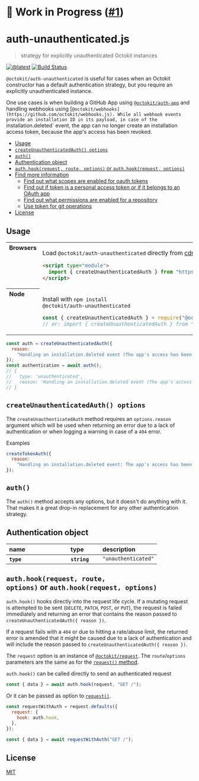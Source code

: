 # 🚧 Work in Progress ([#1](https://github.com/octokit/auth-unauthenticated.js/pull/1))

# auth-unauthenticated.js

> strategy for explicitly unauthenticated Octokit instances

[![@latest](https://img.shields.io/npm/v/@octokit/auth-unauthenticated.svg)](https://www.npmjs.com/package/@octokit/auth-unauthenticated)
[![Build Status](https://github.com/octokit/auth-unauthenticated.js/workflows/Test/badge.svg)](https://github.com/octokit/auth-unauthenticated.js/actions?query=workflow%3ATest)

`@octokit/auth-unauthenticated` is useful for cases when an Octokit constructor has a default authentication strategy, but you require an explicitly unauthenticated instance.

One use cases is when building a GitHub App using [`@octokit/auth-app`](https://github.com/octokit/auth-app.js) and handling webhooks using [`@octokit/webhooks](https://github.com/octokit/webhooks.js). While all webhook events provide an installation ID in its payload, in case of the `installation.deleted` event, the app can no longer create an installation access token, because the app's access has been revoked.

<!-- toc -->

- [Usage](#usage)
- [`createUnauthenticatedAuth() options`](#createtokenauthtoken-options)
- [`auth()`](#auth)
- [Authentication object](#authentication-object)
- [`auth.hook(request, route, options)` or `auth.hook(request, options)`](#authhookrequest-route-options-or-authhookrequest-options)
- [Find more information](#find-more-information)
  - [Find out what scopes are enabled for oauth tokens](#find-out-what-scopes-are-enabled-for-oauth-tokens)
  - [Find out if token is a personal access token or if it belongs to an OAuth app](#find-out-if-token-is-a-personal-access-token-or-if-it-belongs-to-an-oauth-app)
  - [Find out what permissions are enabled for a repository](#find-out-what-permissions-are-enabled-for-a-repository)
  - [Use token for git operations](#use-token-for-git-operations)
- [License](#license)

<!-- tocstop -->

## Usage

<table>
<tbody valign=top align=left>
<tr><th>
Browsers
</th><td width=100%>

Load `@octokit/auth-unauthenticated` directly from [cdn.pika.dev](https://cdn.pika.dev)

```html
<script type="module">
  import { createUnauthenticatedAuth } from "https://cdn.pika.dev/@octokit/auth-unauthenticated";
</script>
```

</td></tr>
<tr><th>
Node
</th><td>

Install with <code>npm install @octokit/auth-unauthenticated</code>

```js
const { createUnauthenticatedAuth } = require("@octokit/auth-unauthenticated");
// or: import { createUnauthenticatedAuth } from "@octokit/auth-unauthenticated";
```

</td></tr>
</tbody>
</table>

```js
const auth = createUnauthenticatedAuth({
  reason:
    "Handling an installation.deleted event (The app's access has been revoked)",
});
const authentication = await auth();
// {
//   type: 'unauthenticated',
//   reason: 'Handling an installation.deleted event (The app's access has been revoked)'
// }
```

## `createUnauthenticatedAuth() options`

The `createUnauthenticatedAuth` method requires an `options.reason` argument which will be used when returning an error due to a lack of authentication or when logging a warning in case of a `404` error.

Examples

```js
createTokenAuth({
  reason:
    "Handling an installation.deleted event: The app's access has been revoked from @octokit (id: 12345)",
});
```

## `auth()`

The `auth()` method accepts any options, but it doesn't do anything with it. That makes it a great drop-in replacement for any other authentication strategy.

## Authentication object

<table width="100%">
  <thead align=left>
    <tr>
      <th width=150>
        name
      </th>
      <th width=70>
        type
      </th>
      <th>
        description
      </th>
    </tr>
  </thead>
  <tbody align=left valign=top>
    <tr>
      <th>
        <code>type</code>
      </th>
      <th>
        <code>string</code>
      </th>
      <td>
        <code>"unauthenticated"</code>
      </td>
    </tr>
  </tbody>
</table>

## `auth.hook(request, route, options)` or `auth.hook(request, options)`

`auth.hook()` hooks directly into the request life cycle. If a mutating request is attempted to be sent (`DELETE`, `PATCH`, `POST`, or `PUT`), the request is failed immediately and returning an error that contains the reason passed to `createUnauthenticatedAuth({ reason })`.

If a request fails with a `404` or due to hitting a rate/abuse limit, the returned error is amended that it might be caused due to a lack of authentication and will include the reason passed to `createUnauthenticatedAuth({ reason })`.

The `request` option is an instance of [`@octokit/request`](https://github.com/octokit/request.js#readme). The `route`/`options` parameters are the same as for the [`request()` method](https://github.com/octokit/request.js#request).

`auth.hook()` can be called directly to send an authenticated request

```js
const { data } = await auth.hook(request, "GET /");
```

Or it can be passed as option to [`request()`](https://github.com/octokit/request.js#request).

```js
const requestWithAuth = request.defaults({
  request: {
    hook: auth.hook,
  },
});

const { data } = await requestWithAuth("GET /");
```

## License

[MIT](LICENSE)
